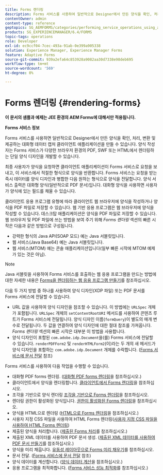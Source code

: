 ```yaml
---
title: Forms 렌더링
description: Forms 서비스를 사용하여 일반적으로 Designer에서 만든 양식을 확인, 처리, 변환 및 제공하는 대화형 데이터 캡처 클라이언트 애플리케이션을 만듭니다. 양식 작성자는 Forms 서비스가 다양한 브라우저 환경의 PDF, SWF 또는 HTML에서 렌더링하는 단일 양식 디자인을 개발할 수 있습니다.
contentOwner: admin
content-type: reference
geptopics: SG_AEMFORMS/categories/performing_service_operations_using_apis
products: SG_EXPERIENCEMANAGER/6.4/FORMS
topic-tags: operations
role: Developer
exl-id: ec9ccf04-7cec-493a-91ab-0e399a905338
solution: Experience Manager, Experience Manager Forms
feature: Adaptive Forms
source-git-commit: 939a2efa64c853928a9082aa30d7338e98deb695
workflow-type: tm+mt
source-wordcount: '569'
ht-degree: 0%

---
```


# Forms 렌더링 {#rendering-forms}

**이 문서의 샘플과 예제는 JEE 환경의 AEM Forms에 대해서만 적용됩니다.**

**Forms 서비스 정보**

Forms 서비스를 사용하면 일반적으로 Designer에서 만든 양식을 확인, 처리, 변환 및 제공하는 대화형 데이터 캡처 클라이언트 애플리케이션을 만들 수 있습니다. 양식 작성자는 Forms 서비스가 다양한 브라우저 환경의 PDF, SWF 또는 HTML에서 렌더링하는 단일 양식 디자인을 개발할 수 있습니다.

최종 사용자가 양식을 요청하면 클라이언트 애플리케이션이 Forms 서비스로 요청을 보내고, 이 서비스에서 적절한 형식으로 양식을 반환합니다. Forms 서비스는 요청을 받는 즉시 데이터를 양식 디자인과 병합한 다음 원하는 형식으로 양식을 전달합니다. 양식 서비스 출력은 대화형 양식(일반적으로 PDF 문서)입니다. 대화형 양식을 사용하면 사용자가 양식에 있는 필드를 채울 수 있습니다.

클라이언트 응용 프로그램 유형에 따라 클라이언트 웹 브라우저에 양식을 작성하거나 양식을 PDF 파일로 저장할 수 있습니다. 웹 기반 응용 프로그램은 웹 브라우저에 양식을 작성할 수 있습니다. 데스크탑 애플리케이션은 양식을 PDF 파일로 저장할 수 있습니다. 웹 브라우저 및 PDF 파일에 쓰는 방법을 보여 주기 위해 *Forms 렌더링* 섹션의 빠른 시작은 다음과 같은 방법으로 구성됩니다.

* 강력한 형식의 Java API(SOAP 모드) 예는 Java 서블릿입니다.
* 웹 서비스(Java Base64) 예는 Java 서블릿입니다.
* 웹 서비스(MTOM) 예는 콘솔 애플리케이션입니다(일부 빠른 시작에 MTOM 예제가 있는 것은 아님).

>[!NOTE]
>
>Java 서블릿을 사용하여 Forms 서비스를 호출하는 웹 응용 프로그램을 만드는 방법에 대한 자세한 내용은 [Forms을 렌더링하는 웹 응용 프로그램 만들기](/help/forms/developing/creating-web-applications-renders-forms.md)를 참조하십시오.

다음 두 가지 방법 중 하나를 사용하여 양식 디자인(XDP 파일) 또는 PDF 문서를 Forms 서비스에 전달할 수 있습니다.

* URL 값을 사용하여 양식 디자인을 참조할 수 있습니다. 이 방법에는 `URLSpec` 개체가 포함됩니다. `URLSpec` 개체의 `setContentRootURI` 메서드를 사용하여 콘텐츠 루트가 Forms 서비스에 전달됩니다. 양식 디자인 이름(`formQuery`)이 별도의 매개 변수로 전달됩니다. 두 값을 연결하여 양식 디자인에 대한 절대 참조를 가져옵니다. *Forms 렌더링* 섹션의 빠른 시작은 대부분 이 방법을 사용합니다.
* 양식 디자인이 포함된 `com.adobe.idp.Document`을(를) Forms 서비스에 전달할 수 있습니다. `renderPDFForm2` 및 `renderHTMLForm2`(이)라는 두 개의 새 메서드가 양식 디자인을 포함하는 `com.adobe.idp.Document` 개체를 수락합니다. ([Forms 서비스에 문서 전달](/help/forms/developing/passing-documents-forms-service.md) 참조)

Forms 서비스를 사용하여 다음 작업을 수행할 수 있습니다.

* 대화형 PDF forms 렌더링. ([대화형 PDF forms 렌더링](/help/forms/developing/rendering-interactive-pdf-forms.md)을 참조하십시오.)
* 클라이언트에서 양식을 렌더링합니다. [클라이언트에서 Forms 렌더링](/help/forms/developing/rendering-forms-client.md)을 참조하십시오.
* 조각을 기반으로 양식 렌더링 [조각을 기반으로 Forms 렌더링](/help/forms/developing/rendering-forms-based-fragments.md)을 참조하십시오.
* 렌더링 권한이 활성화된 양식입니다. [권한이 활성화된 Forms 렌더링](/help/forms/developing/rendering-rights-enabled-forms.md)을 참조하십시오.
* 양식을 HTML으로 렌더링 ([HTML으로 Forms 렌더링](/help/forms/developing/rendering-forms-html.md)을 참조하십시오.)
* 사용자 지정 CSS 파일을 사용하여 HTML Forms 렌더링([사용자 지정 CSS 파일을 사용하여 HTML Forms 렌더링](/help/forms/developing/rendering-html-forms-using-custom.md))
* 제출된 양식을 처리합니다. ([제출된 Forms 처리](/help/forms/developing/handling-submitted-forms.md)를 참조하십시오.)
* 제출된 XML 데이터를 사용하여 PDF 문서 생성. ([제출된 XML 데이터를 사용하여 PDF 문서 만들기](/help/forms/developing/creating-pdf-documents-submitted-xml.md)를 참조하십시오.)
* 양식을 미리 채웁니다. [유동성 레이아웃으로 Forms 미리 채우기](/help/forms/developing/prepopulating-forms-flowable-layouts.md)를 참조하십시오.
* 문서 전달. ([Forms 서비스에 문서 전달](/help/forms/developing/passing-documents-forms-service.md) 참조)
* 양식 데이터를 계산합니다. ([양식 데이터 계산](/help/forms/developing/calculating-form-data.md)을 참조하십시오.)
* 응용 프로그램을 최적화합니다. ([Forms 서비스 성능 최적화](/help/forms/developing/optimizing-performance-forms-service.md)를 참조하십시오.)
